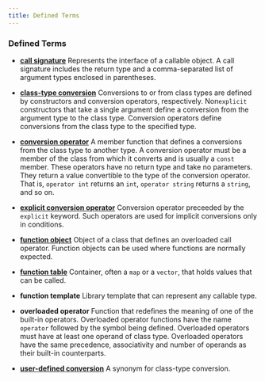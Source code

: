 ```yaml
---
title: Defined Terms
---
```


<h3 id="filepos3775079">Defined Terms</h3><ul><li><p><a href="137-14.8._functioncall_operator.html#filepos3691634" id="filepos3775218"><strong>call signature</strong></a> Represents the interface of a callable object. A call signature includes the return type and a comma-separated list of argument types enclosed in parentheses.</p></li><li><p><a href="138-14.9._overloading_conversions_and_operators.html#filepos3713836" id="filepos3775553"><strong>class-type conversion</strong></a> Conversions to or from class types are defined by constructors and conversion operators, respectively. Non<code>explicit</code> constructors that take a single argument define a conversion from the argument type to the class type. Conversion operators define conversions from the class type to the specified type.</p></li><li><p><a href="138-14.9._overloading_conversions_and_operators.html#filepos3714207" id="filepos3776100"><strong>conversion operator</strong></a> A member function that defines a conversions from the class type to another type. A conversion operator must be a member of the class from which it converts and is usually a <code>const</code> member. These operators have no return type and take no parameters. They return a value convertible to the type of the conversion operator. That is, <code>operator int</code> returns an <code>int</code>, <code>operator string</code> returns a <code>string</code>, and so on.</p></li><li><p><a href="138-14.9._overloading_conversions_and_operators.html#filepos3728856" id="filepos3776999"><strong>explicit conversion operator</strong></a> Conversion operator preceeded by the <code>explicit</code> keyword. Such operators are used for implicit conversions only in conditions.</p></li><li><p><a href="137-14.8._functioncall_operator.html#filepos3661371" id="filepos3777376"><strong>function object</strong></a> Object of a class that defines an overloaded call operator. Function objects can be used where functions are normally expected.</p></li><li><p><a href="137-14.8._functioncall_operator.html#filepos3694101" id="filepos3777681"><strong>function table</strong></a> Container, often a <code>map</code> or a <code>vector</code>, that holds values that can be called.</p></li><li><p><strong>function template</strong> Library template that can represent any callable type.</p></li><li><p><strong>overloaded operator</strong> Function that redefines the meaning of one of the built-in operators. Overloaded operator functions have the name <code>operator</code> followed by the symbol being defined. Overloaded operators must have at least one operand of class type. Overloaded operators have the same precedence, associativity and number of operands as their built-in counterparts.</p></li><li><p><a href="138-14.9._overloading_conversions_and_operators.html#filepos3713962" id="filepos3778805"><strong>user-defined conversion</strong></a> A synonym for class-type conversion.</p></li>
 
</ul>
